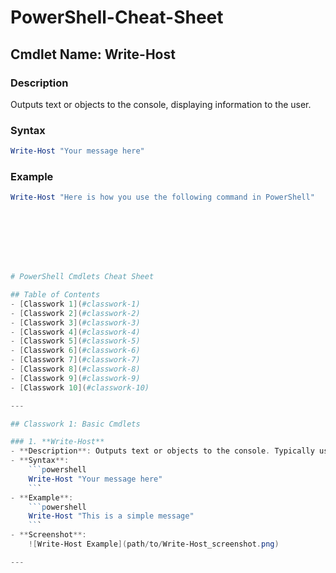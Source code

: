 # PowerShell-Cheat-Sheet

## Cmdlet Name: Write-Host

### Description
Outputs text or objects to the console, displaying information to the user.

### Syntax
```powershell
Write-Host "Your message here"
```
### Example
```powershell
Write-Host "Here is how you use the following command in PowerShell"








# PowerShell Cmdlets Cheat Sheet

## Table of Contents
- [Classwork 1](#classwork-1)
- [Classwork 2](#classwork-2)
- [Classwork 3](#classwork-3)
- [Classwork 4](#classwork-4)
- [Classwork 5](#classwork-5)
- [Classwork 6](#classwork-6)
- [Classwork 7](#classwork-7)
- [Classwork 8](#classwork-8)
- [Classwork 9](#classwork-9)
- [Classwork 10](#classwork-10)

---

## Classwork 1: Basic Cmdlets

### 1. **Write-Host**
- **Description**: Outputs text or objects to the console. Typically used for displaying information to the user.
- **Syntax**:
    ```powershell
    Write-Host "Your message here"
    ```
- **Example**:
    ```powershell
    Write-Host "This is a simple message"
    ```
- **Screenshot**:  
    ![Write-Host Example](path/to/Write-Host_screenshot.png)

---
